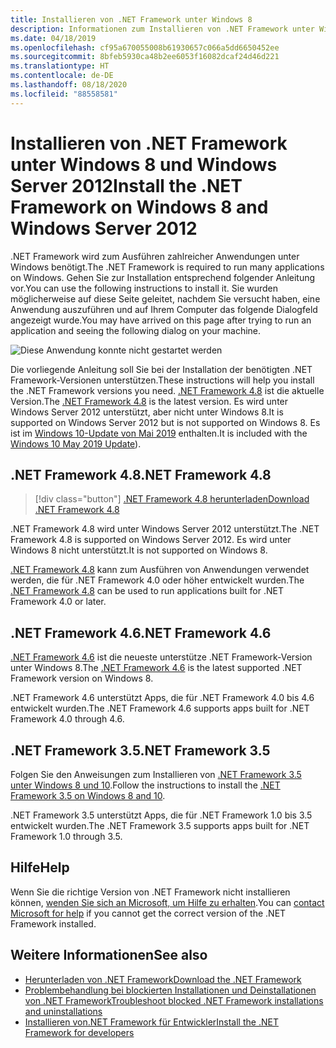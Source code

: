 ```yaml
---
title: Installieren von .NET Framework unter Windows 8
description: Informationen zum Installieren von .NET Framework unter Windows 8
ms.date: 04/18/2019
ms.openlocfilehash: cf95a670055008b61930657c066a5dd6650452ee
ms.sourcegitcommit: 8bfeb5930ca48b2ee6053f16082dcaf24d46d221
ms.translationtype: HT
ms.contentlocale: de-DE
ms.lasthandoff: 08/18/2020
ms.locfileid: "88558581"
---
```

# <a name="install-the-net-framework-on-windows-8-and-windows-server-2012"></a><span data-ttu-id="baa40-103">Installieren von .NET Framework unter Windows 8 und Windows Server 2012</span><span class="sxs-lookup"><span data-stu-id="baa40-103">Install the .NET Framework on Windows 8 and Windows Server 2012</span></span>

<span data-ttu-id="baa40-104">.NET Framework wird zum Ausführen zahlreicher Anwendungen unter Windows benötigt.</span><span class="sxs-lookup"><span data-stu-id="baa40-104">The .NET Framework is required to run many applications on Windows.</span></span> <span data-ttu-id="baa40-105">Gehen Sie zur Installation entsprechend folgender Anleitung vor.</span><span class="sxs-lookup"><span data-stu-id="baa40-105">You can use the following instructions to install it.</span></span> <span data-ttu-id="baa40-106">Sie wurden möglicherweise auf diese Seite geleitet, nachdem Sie versucht haben, eine Anwendung auszuführen und auf Ihrem Computer das folgende Dialogfeld angezeigt wurde.</span><span class="sxs-lookup"><span data-stu-id="baa40-106">You may have arrived on this page after trying to run an application and seeing the following dialog on your machine.</span></span>

![Diese Anwendung konnte nicht gestartet werden](./media/this-application-could-not-be-started.png)

<span data-ttu-id="baa40-108">Die vorliegende Anleitung soll Sie bei der Installation der benötigten .NET Framework-Versionen unterstützen.</span><span class="sxs-lookup"><span data-stu-id="baa40-108">These instructions will help you install the .NET Framework versions you need.</span></span> <span data-ttu-id="baa40-109">[.NET Framework 4.8](https://github.com/Microsoft/dotnet/tree/master/releases/net48) ist die aktuelle Version.</span><span class="sxs-lookup"><span data-stu-id="baa40-109">The [.NET Framework 4.8](https://github.com/Microsoft/dotnet/tree/master/releases/net48) is the latest version.</span></span> <span data-ttu-id="baa40-110">Es wird unter Windows Server 2012 unterstützt, aber nicht unter Windows 8.</span><span class="sxs-lookup"><span data-stu-id="baa40-110">It is supported on Windows Server 2012 but is not supported on Windows 8.</span></span> <span data-ttu-id="baa40-111">Es ist im [Windows 10-Update von Mai 2019](https://support.microsoft.com/help/4028685/windows-10-get-the-update) enthalten.</span><span class="sxs-lookup"><span data-stu-id="baa40-111">It is included with the [Windows 10 May 2019 Update](https://support.microsoft.com/help/4028685/windows-10-get-the-update)).</span></span>

## <a name="net-framework-48"></a><span data-ttu-id="baa40-112">.NET Framework 4.8</span><span class="sxs-lookup"><span data-stu-id="baa40-112">.NET Framework 4.8</span></span>

> [!div class="button"]
> [<span data-ttu-id="baa40-113">.NET Framework 4.8 herunterladen</span><span class="sxs-lookup"><span data-stu-id="baa40-113">Download .NET Framework 4.8</span></span>](https://dotnet.microsoft.com/download/dotnet-framework/net48)

<span data-ttu-id="baa40-114">.NET Framework 4.8 wird unter Windows Server 2012 unterstützt.</span><span class="sxs-lookup"><span data-stu-id="baa40-114">The .NET Framework 4.8 is supported on Windows Server 2012.</span></span> <span data-ttu-id="baa40-115">Es wird unter Windows 8 nicht unterstützt.</span><span class="sxs-lookup"><span data-stu-id="baa40-115">It is not supported on Windows 8.</span></span>

<span data-ttu-id="baa40-116">[.NET Framework 4.8](https://github.com/Microsoft/dotnet/tree/master/releases/net48) kann zum Ausführen von Anwendungen verwendet werden, die für .NET Framework 4.0 oder höher entwickelt wurden.</span><span class="sxs-lookup"><span data-stu-id="baa40-116">The [.NET Framework 4.8](https://github.com/Microsoft/dotnet/tree/master/releases/net48) can be used to run applications built for .NET Framework 4.0 or later.</span></span>

## <a name="net-framework-46"></a><span data-ttu-id="baa40-117">.NET Framework 4.6</span><span class="sxs-lookup"><span data-stu-id="baa40-117">.NET Framework 4.6</span></span>

<span data-ttu-id="baa40-118">[.NET Framework 4.6](https://dotnet.microsoft.com/download/dotnet-framework/net46) ist die neueste unterstütze .NET Framework-Version unter Windows 8.</span><span class="sxs-lookup"><span data-stu-id="baa40-118">The [.NET Framework 4.6](https://dotnet.microsoft.com/download/dotnet-framework/net46) is the latest supported .NET Framework version on Windows 8.</span></span>

<span data-ttu-id="baa40-119">.NET Framework 4.6 unterstützt Apps, die für .NET Framework 4.0 bis 4.6 entwickelt wurden.</span><span class="sxs-lookup"><span data-stu-id="baa40-119">The .NET Framework 4.6 supports apps built for .NET Framework 4.0 through 4.6.</span></span>

## <a name="net-framework-35"></a><span data-ttu-id="baa40-120">.NET Framework 3.5</span><span class="sxs-lookup"><span data-stu-id="baa40-120">.NET Framework 3.5</span></span>

<span data-ttu-id="baa40-121">Folgen Sie den Anweisungen zum Installieren von [.NET Framework 3.5 unter Windows 8 und 10](dotnet-35-windows-10.md).</span><span class="sxs-lookup"><span data-stu-id="baa40-121">Follow the instructions to install the [.NET Framework 3.5 on Windows 8 and 10](dotnet-35-windows-10.md).</span></span>

<span data-ttu-id="baa40-122">.NET Framework 3.5 unterstützt Apps, die für .NET Framework 1.0 bis 3.5 entwickelt wurden.</span><span class="sxs-lookup"><span data-stu-id="baa40-122">The .NET Framework 3.5 supports apps built for .NET Framework 1.0 through 3.5.</span></span>

## <a name="help"></a><span data-ttu-id="baa40-123">Hilfe</span><span class="sxs-lookup"><span data-stu-id="baa40-123">Help</span></span>

<span data-ttu-id="baa40-124">Wenn Sie die richtige Version von .NET Framework nicht installieren können, [wenden Sie sich an Microsoft, um Hilfe zu erhalten](mailto:dotnet-install-help@service.microsoft.com?subject=Install-Help).</span><span class="sxs-lookup"><span data-stu-id="baa40-124">You can [contact Microsoft for help](mailto:dotnet-install-help@service.microsoft.com?subject=Install-Help) if you cannot get the correct version of the .NET Framework installed.</span></span>

## <a name="see-also"></a><span data-ttu-id="baa40-125">Weitere Informationen</span><span class="sxs-lookup"><span data-stu-id="baa40-125">See also</span></span>

- [<span data-ttu-id="baa40-126">Herunterladen von .NET Framework</span><span class="sxs-lookup"><span data-stu-id="baa40-126">Download the .NET Framework</span></span>](https://dotnet.microsoft.com/download)
- [<span data-ttu-id="baa40-127">Problembehandlung bei blockierten Installationen und Deinstallationen von .NET Framework</span><span class="sxs-lookup"><span data-stu-id="baa40-127">Troubleshoot blocked .NET Framework installations and uninstallations</span></span>](troubleshoot-blocked-installations-and-uninstallations.md)
- [<span data-ttu-id="baa40-128">Installieren von.NET Framework für Entwickler</span><span class="sxs-lookup"><span data-stu-id="baa40-128">Install the .NET Framework for developers</span></span>](guide-for-developers.md)
